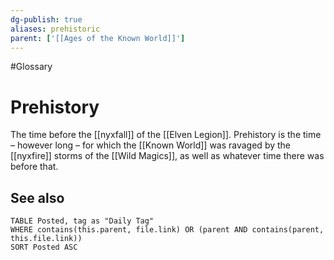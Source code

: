 ```yaml
---
dg-publish: true
aliases: prehistoric
parent: ['[[Ages of the Known World]]']
---
```

#Glossary
# Prehistory

The time before the [[nyxfall]] of the [[Elven Legion]]. Prehistory is the time – however long – for which the [[Known World]] was ravaged by the [[nyxfire]] storms of the [[Wild Magics]], as well as whatever time there was before that.

## See also

```dataview
TABLE Posted, tag as "Daily Tag"
WHERE contains(this.parent, file.link) OR (parent AND contains(parent, this.file.link))
SORT Posted ASC
```